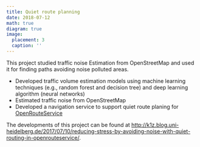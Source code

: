 ```yaml
---
title: Quiet route planning
date: 2018-07-12
math: true
diagram: true
image:
  placement: 3
  caption: ''
---
```

This project studied traffic noise Estimation from OpenStreetMap and used it for finding paths avoiding noise polluted areas.

* Developed traffic volume estimation models using machine learning techniques (e.g., random forest and decision tree) and deep learning algorithm (neural networks)
* Estimated traffic noise from OpenStreetMap
* Developed a navigation service to support quiet route planing for [OpenRouteService](https://openrouteservice.org/)

The developments of this project can be found at http://k1z.blog.uni-heidelberg.de/2017/07/10/reducing-stress-by-avoiding-noise-with-quiet-routing-in-openrouteservice/.



